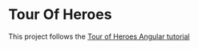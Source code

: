 # Tour Of Heroes

This project follows the [Tour of Heroes Angular tutorial](https://angular.io/tutorial/tour-of-heroes)
 